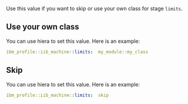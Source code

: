 Use this value if you want to skip or use your own class for stage `limits`.

## Use your own class

You can use hiera to set this value. Here is an example:

```yaml
ibm_profile::iib_machine::limits:  my_module::my_class
```

## Skip

You can use hiera to set this value. Here is an example:

```yaml
ibm_profile::iib_machine::limits:  skip
```